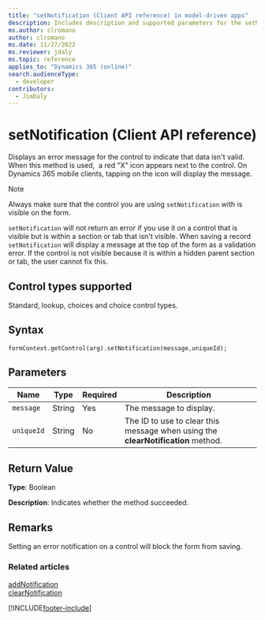 ```yaml
---
title: "setNotification (Client API reference) in model-driven apps"
description: Includes description and supported parameters for the setNotification method.
ms.author: clromano
author: clromano
ms.date: 11/27/2022
ms.reviewer: jdaly
ms.topic: reference
applies_to: "Dynamics 365 (online)"
search.audienceType: 
  - developer
contributors:
  - JimDaly
---
```

# setNotification (Client API reference)

Displays an error message for the control to indicate that data isn't valid. When this method is used,  a red "X" icon appears next to the control. On Dynamics 365 mobile clients, tapping on the icon will display the message.

> [!NOTE]
> Always make sure that the control you are using `setNotification` with is visible on the form.
>
>`setNotification` will not return an error if you use it on a control that is visible but is within a section or tab that isn't visible. When saving a record `setNotification` will display a message at the top of the form as a validation error. If the control is not visible because it is within a hidden parent section or tab, the user cannot fix this.

## Control types supported

Standard, lookup, choices and choice control types.

## Syntax

`formContext.getControl(arg).setNotification(message,uniqueId);`

## Parameters

|Name | Type | Required | Description|
|--|--|--|--|
|`message` |String |Yes|The message to display.|
|`uniqueId` |String |No|The ID to use to clear this message when using the **clearNotification** method.

## Return Value

**Type**: Boolean

**Description**: Indicates whether the method succeeded.

## Remarks

Setting an error notification on a control will block the form from saving.

### Related articles

[addNotification](addNotification.md)<br />
[clearNotification](clearNotification.md)

[!INCLUDE[footer-include](../../../../../includes/footer-banner.md)]
